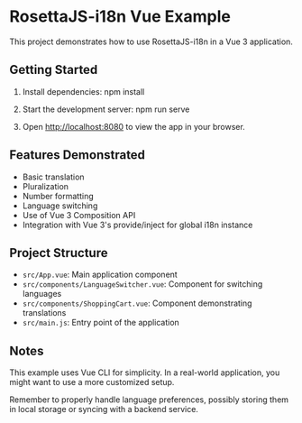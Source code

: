 # RosettaJS-i18n Vue Example

This project demonstrates how to use RosettaJS-i18n in a Vue 3 application.

## Getting Started

1. Install dependencies:
npm install


2. Start the development server:
npm run serve


3. Open [http://localhost:8080](http://localhost:8080) to view the app in your browser.

## Features Demonstrated

- Basic translation
- Pluralization
- Number formatting
- Language switching
- Use of Vue 3 Composition API
- Integration with Vue 3's provide/inject for global i18n instance

## Project Structure

- `src/App.vue`: Main application component
- `src/components/LanguageSwitcher.vue`: Component for switching languages
- `src/components/ShoppingCart.vue`: Component demonstrating translations
- `src/main.js`: Entry point of the application

## Notes

This example uses Vue CLI for simplicity. In a real-world application, you might want to use a more customized setup.

Remember to properly handle language preferences, possibly storing them in local storage or syncing with a backend service.
